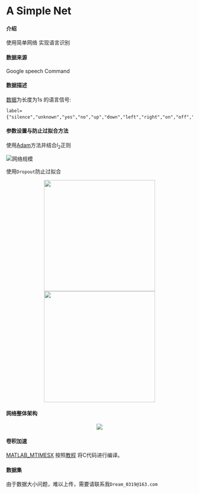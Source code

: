 # A Simple Net

#### 介绍
使用简单网络 实现语言识别

#### 数据来源
Google speech Command
#### 数据描述

[数据](http://download.tensorflow.org/data/speech_commands_v0.02.tar.gz)为长度为1s 的语言信号:
```
label={"silence","unknown","yes","no","up","down","left","right","on","off","stop","go"}；
```
#### 参数设置与防止过拟合方法

使用[Adam](https://zhuanlan.zhihu.com/p/32626442)方法并结合$l_2$正则

![网络规模](https://images.gitee.com/uploads/images/2019/0806/171750_d378e551_4938113.png "Conv.png")

使用`Dropout`防止过拟合

<div align=center><img width="300" height="300" src="https://images.gitee.com/uploads/images/2019/0806/172058_c486eecb_4938113.png"/><img width="300" height="300" src="https://images.gitee.com/uploads/images/2019/0806/172044_0a5ccd3d_4938113.png"/></div>


#### 网络整体架构
<div align=center><img  src="https://images.gitee.com/uploads/images/2019/0806/174431_b8820d56_4938113.png"/></div>

#### 卷积加速
[MATLAB_MTIMESX](https://www.mathworks.com/matlabcentral/fileexchange/25977-mtimesx-fast-matrix-multiply-with-multi-dimensional-support) 按照[教程](https://mattwang44.github.io/en/articles/MATLAB_MTIMESX/?nsukey=gAiwvE82pomcaI894d1gIDT8S2Liz5XteIoWYwp76332xCgZYOWWcJz%2FGQQ1L6Vc2k87mGbn7htoxewlzugvNT8Lp06lO0AbVOsCc%2Fm%2B2Q3zXIsQmwakcRpxCGi1%2F3jm%2FJhHsoOZ01EZMLtSVR3a%2B5v2SJA87fC%2BSBTBXZiOYPl07kvE5NZW%2BnBGSlglN9LusE8J3jpphWS4drbotXig7w%3D%3D) 将C代码进行编译。
#### 数据集

由于数据大小问题，难以上传，需要请联系我`Dream_0319@163.com`



